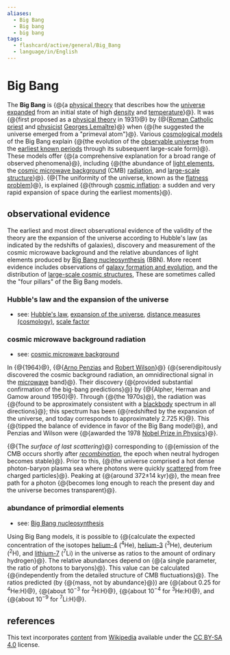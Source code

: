 ```yaml
---
aliases:
  - Big Bang
  - Big bang
  - big bang
tags:
  - flashcard/active/general/Big_Bang
  - language/in/English
---
```


# Big Bang

The __Big Bang__ is {@{a [physical theory](theoretical%20physics.md) that describes how the [universe expanded](expansion%20of%20the%20universe.md) from an initial state of high [density](energy%20density.md) and [temperature](temperature.md)}@}. It was {@{first proposed as a [physical theory](theoretical%20physics.md) in 1931}@} by {@{[Roman Catholic priest](priesthood%20in%20the%20Catholic%20Church.md) and [physicist](physicist.md) [Georges Lemaître](Georges%20Lemaître.md)}@} when {@{he suggested the universe emerged from a "primeval atom"}@}. Various [cosmological models](physical%20cosmology.md) of the Big Bang explain {@{the evolution of the [observable universe](observable%20universe.md) from the [earliest known periods](planck%20units.md#cosmology) through its subsequent large-scale form}@}. These models offer {@{a comprehensive explanation for a broad range of observed phenomena}@}, including {@{the abundance of [light elements](chemical%20element.md), the [cosmic microwave background](cosmic%20microwave%20background.md) (CMB) [radiation](electromagnetic%20radiation.md), and [large-scale structure](observable%20universe.md#large-scale%20structure)}@}. {@{The uniformity of the universe, known as the [flatness problem](flatness%20problem.md)}@}, is explained {@{through [cosmic inflation](cosmic%20inflation.md): a sudden and very rapid expansion of space during the earliest moments}@}. <!--SR:!2025-06-06,224,330!2025-02-27,133,290!2025-01-09,105,290!2025-06-05,205,310!2025-01-18,110,290!2025-07-18,257,330!2024-11-21,65,270!2025-05-29,210,310!2025-08-21,283,330-->

## observational evidence

The earliest and most direct observational evidence of the validity of the theory are the expansion of the universe according to Hubble's law (as indicated by the redshifts of galaxies), discovery and measurement of the cosmic microwave background and the relative abundances of light elements produced by [Big Bang nucleosynthesis](Big%20Bang%20nucleosynthesis.md) (BBN). More recent evidence includes observations of [galaxy formation and evolution](galaxy%20formation%20and%20evolution.md), and the distribution of [large-scale cosmic structures](observable%20universe.md#large-scale%20structure), These are sometimes called the "four pillars" of the Big Bang models.

### Hubble's law and the expansion of the universe

- see: [Hubble's law](Hubble's%20law.md), [expansion of the universe](expansion%20of%20the%20universe.md), [distance measures (cosmology)](distance%20measure.md), [scale factor](scale%20factor%20(cosmology).md)

### cosmic microwave background radiation

- see: [cosmic microwave background](cosmic%20microwave%20background.md)

In {@{1964}@}, {@{[Arno Penzias](Arno%20Allan%20Penzias.md) and [Robert Wilson](Robert%20Woodrow%20Wilson.md)}@} {@{serendipitously discovered the cosmic background radiation, an omnidirectional signal in the [microwave](microwave.md) band}@}. Their discovery {@{provided substantial confirmation of the big-bang predictions}@} by {@{Alpher, Herman and Gamow around 1950}@}. Through {@{the 1970s}@}, the radiation was {@{found to be approximately consistent with a [blackbody](black%20body.md) spectrum in all directions}@}; this spectrum has been {@{redshifted by the expansion of the universe, and today corresponds to approximately 2.725 K}@}. This {@{tipped the balance of evidence in favor of the Big Bang model}@}, and Penzias and Wilson were {@{awarded the 1978 [Nobel Prize in Physics](Nobel%20Prize%20in%20Physics.md)}@}. <!--SR:!2024-12-19,82,270!2025-05-15,186,270!2024-11-22,61,270!2025-07-04,246,330!2025-03-01,110,230!2025-03-04,135,270!2025-08-15,278,330!2025-02-14,121,290!2025-05-19,202,310!2024-11-22,66,270-->

{@{The _surface of last scattering_}@} corresponding to {@{emission of the CMB occurs shortly after _[recombination](recombination%20(cosmology).md)_, the epoch when neutral hydrogen becomes stable}@}. Prior to this, {@{the universe comprised a hot dense photon-baryon plasma sea where photons were quickly [scattered](thomson%20scattering.md) from free charged particles}@}. Peaking at {@{around 372±14 kyr}@}, the mean free path for a photon {@{becomes long enough to reach the present day and the universe becomes transparent}@}. <!--SR:!2025-06-04,223,330!2025-03-19,149,290!2025-02-12,108,250!2024-12-02,67,250!2025-06-13,229,330-->

### abundance of primordial elements

- see: [Big Bang nucleosynthesis](Big%20Bang%20nucleosynthesis.md)

Using Big Bang models, it is possible to {@{calculate the expected concentration of the isotopes [helium-4](helium-4.md) (<sup>4</sup>He), [helium-3](helium-3.md) (<sup>3</sup>He), deuterium (<sup>2</sup>H), and [lithium-7](isotopes%20of%20lithium.md#lithium-7) (<sup>7</sup>Li) in the universe as ratios to the amount of ordinary hydrogen}@}. The relative abundances depend on {@{a single parameter, the ratio of photons to baryons}@}. This value can be calculated {@{independently from the detailed structure of CMB fluctuations}@}. The ratios predicted (by {@{mass, not by abundance}@}) are {@{about 0.25 for <sup>4</sup>He:H}@}, {@{about 10<sup>−3</sup> for <sup>2</sup>H:H}@}, {@{about 10<sup>−4</sup> for <sup>3</sup>He:H}@}, and {@{about 10<sup>−9</sup> for <sup>7</sup>Li:H}@}. <!--SR:!2025-07-16,256,330!2025-06-03,216,310!2025-06-20,235,330!2024-11-17,69,310!2025-04-11,166,310!2025-01-30,102,250!2024-11-25,62,250!2025-02-04,102,250-->

## references

This text incorporates [content](https://en.wikipedia.org/wiki/Big_Bang) from [Wikipedia](Wikipedia.md) available under the [CC BY-SA 4.0](https://creativecommons.org/licenses/by-sa/4.0/) license.

